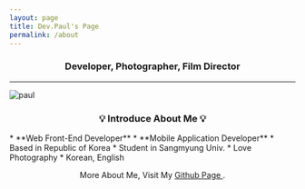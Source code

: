 ```yaml
---
layout: page
title: Dev.Paul's Page
permalink: /about
---
```

<h3 style="text-align: center;">Developer, Photographer, Film Director</h3>
<hr>

![paul](https://github.com/IIIBreakeRIII/Programmers/assets/89850286/1f40dedd-f082-4fe5-bc00-3ff0a5d00e26)

<h3 style="text-align: center;"> 💡 Introduce About Me 💡 </h3>
* **Web Front-End Developer**
* **Mobile Application Developer**
* Based in Republic of Korea
* Student in Sangmyung Univ.
* Love Photography
* Korean, English

<p style="text-align: center">
More About Me, Visit My <a href="https://github.com/IIIBreakeRIII" target="_blank"> Github Page </a> .
</p>